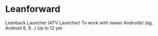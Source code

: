 # Leanforward
Leanback Launcher (ATV Launcher) To work with newer Androids! (eg. Android 8, 9...) Up to 12 yet
